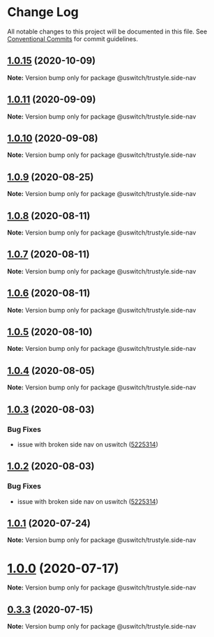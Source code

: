 # Change Log

All notable changes to this project will be documented in this file.
See [Conventional Commits](https://conventionalcommits.org) for commit guidelines.

## [1.0.15](https://github.com/uswitch/trustyle/compare/@uswitch/trustyle.side-nav@1.0.14...@uswitch/trustyle.side-nav@1.0.15) (2020-10-09)

**Note:** Version bump only for package @uswitch/trustyle.side-nav






## [1.0.11](https://github.com/uswitch/trustyle/compare/@uswitch/trustyle.side-nav@1.0.10...@uswitch/trustyle.side-nav@1.0.11) (2020-09-09)

**Note:** Version bump only for package @uswitch/trustyle.side-nav





## [1.0.10](https://github.com/uswitch/trustyle/compare/@uswitch/trustyle.side-nav@1.0.9...@uswitch/trustyle.side-nav@1.0.10) (2020-09-08)

**Note:** Version bump only for package @uswitch/trustyle.side-nav





## [1.0.9](https://github.com/uswitch/trustyle/compare/@uswitch/trustyle.side-nav@1.0.8...@uswitch/trustyle.side-nav@1.0.9) (2020-08-25)

**Note:** Version bump only for package @uswitch/trustyle.side-nav





## [1.0.8](https://github.com/uswitch/trustyle/compare/@uswitch/trustyle.side-nav@1.0.7...@uswitch/trustyle.side-nav@1.0.8) (2020-08-11)

**Note:** Version bump only for package @uswitch/trustyle.side-nav





## [1.0.7](https://github.com/uswitch/trustyle/compare/@uswitch/trustyle.side-nav@1.0.6...@uswitch/trustyle.side-nav@1.0.7) (2020-08-11)

**Note:** Version bump only for package @uswitch/trustyle.side-nav





## [1.0.6](https://github.com/uswitch/trustyle/compare/@uswitch/trustyle.side-nav@1.0.5...@uswitch/trustyle.side-nav@1.0.6) (2020-08-11)

**Note:** Version bump only for package @uswitch/trustyle.side-nav





## [1.0.5](https://github.com/uswitch/trustyle/compare/@uswitch/trustyle.side-nav@1.0.3...@uswitch/trustyle.side-nav@1.0.5) (2020-08-10)

**Note:** Version bump only for package @uswitch/trustyle.side-nav





## [1.0.4](https://github.com/uswitch/trustyle/compare/@uswitch/trustyle.side-nav@1.0.3...@uswitch/trustyle.side-nav@1.0.4) (2020-08-05)

**Note:** Version bump only for package @uswitch/trustyle.side-nav





## [1.0.3](https://github.com/uswitch/trustyle/compare/@uswitch/trustyle.side-nav@1.0.1...@uswitch/trustyle.side-nav@1.0.3) (2020-08-03)


### Bug Fixes

* issue with broken side nav on uswitch ([5225314](https://github.com/uswitch/trustyle/commit/5225314))





## [1.0.2](https://github.com/uswitch/trustyle/compare/@uswitch/trustyle.side-nav@1.0.1...@uswitch/trustyle.side-nav@1.0.2) (2020-08-03)


### Bug Fixes

* issue with broken side nav on uswitch ([5225314](https://github.com/uswitch/trustyle/commit/5225314))





## [1.0.1](https://github.com/uswitch/trustyle/compare/@uswitch/trustyle.side-nav@1.0.0...@uswitch/trustyle.side-nav@1.0.1) (2020-07-24)

**Note:** Version bump only for package @uswitch/trustyle.side-nav





# [1.0.0](https://github.com/uswitch/trustyle/compare/@uswitch/trustyle.side-nav@0.3.3...@uswitch/trustyle.side-nav@1.0.0) (2020-07-17)

**Note:** Version bump only for package @uswitch/trustyle.side-nav





## [0.3.3](https://github.com/uswitch/trustyle/compare/@uswitch/trustyle.side-nav@0.3.2...@uswitch/trustyle.side-nav@0.3.3) (2020-07-15)

**Note:** Version bump only for package @uswitch/trustyle.side-nav
